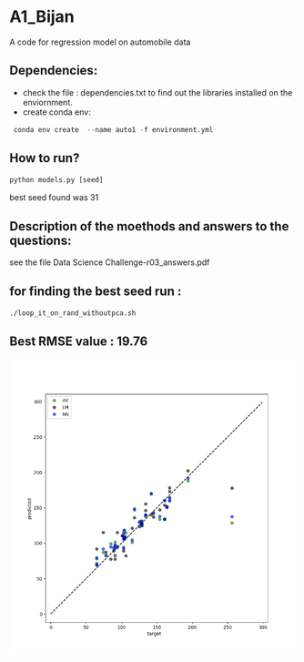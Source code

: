 # A1_Bijan
A code for regression model on automobile data
## Dependencies: 
- check the file : dependencies.txt to find out the 
libraries installed on the enviornment.
- create conda env:
```python
 conda env create  --name auto1 -f environment.yml
```
## How to run? 
```python
python models.py [seed]
```
best seed found was 31 

## Description of the moethods and answers to the questions: 
see the file  	Data Science Challenge-r03_answers.pdf

## for finding the best seed run : 

```bash
./loop_it_on_rand_withoutpca.sh
```
## Best RMSE value : 19.76

<div align="center">
  <img src="https://github.com/bijanfallah/A1_Bijan/blob/master/Figure_1.png"><br><br>
</div>
